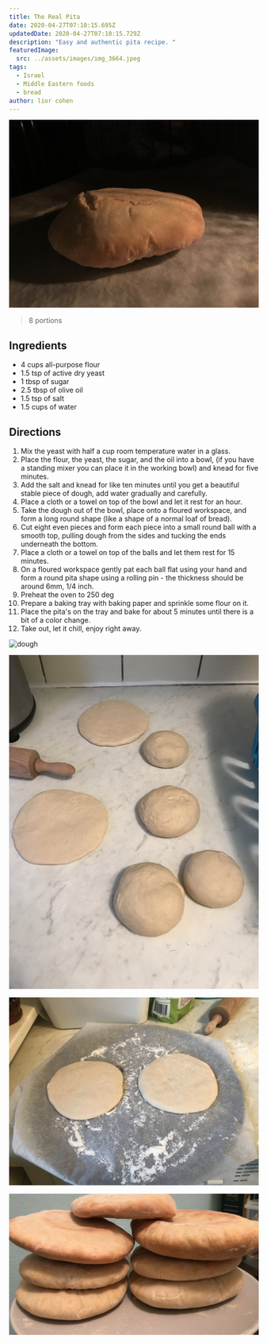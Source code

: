 ```yaml
---
title: The Real Pita
date: 2020-04-27T07:10:15.695Z
updatedDate: 2020-04-27T07:10:15.729Z
description: "Easy and authentic pita recipe. "
featuredImage:
  src: ../assets/images/img_3664.jpeg
tags:
  - Israel
  - Middle Eastern foods
  - bread
author: lior cohen
---
```


![pita](../assets/images/img_3664.jpeg "baked pita")

> 8 portions

## Ingredients

- 4 cups all-purpose flour
- 1.5 tsp of active dry yeast
- 1 tbsp of sugar
- 2.5 tbsp of olive oil
- 1.5 tsp of salt
- 1.5 cups of water

## Directions

1. Mix the yeast with half a cup room temperature water in a glass.
2. Place the flour, the yeast, the sugar, and the oil into a bowl, (if you have a standing mixer you can place it in the working bowl) and knead for five minutes.
3. Add the salt and knead for like ten minutes until you get a beautiful stable piece of dough, add water gradually and carefully.
4. Place a cloth or a towel on top of the bowl and let it rest for an hour.
5. Take the dough out of the bowl, place onto a floured workspace, and form a long round shape (like a shape of a normal loaf of bread).
6. Cut eight even pieces and form each piece into a small round ball with a smooth top, pulling dough from the sides and tucking the ends underneath the bottom.
7. Place a cloth or a towel on top of the balls and let them rest for 15 minutes.
8. On a floured workspace gently pat each ball flat using your hand and form a round pita shape using a rolling pin - the thickness should be around 6mm, 1/4 inch.
9. Preheat the oven to 250 deg
10. Prepare a baking tray with baking paper and sprinkle some flour on it.
11. Place the pita's on the tray and bake for about 5 minutes until there is a bit of a color change.
12. Take out, let it chill, enjoy right away.

![dough](../assets/images/dough.png "dough")

![pita balls](../assets/images/img_3658.jpeg "pita balls")

![two unbaked pitas](../assets/images/img_3657.jpeg "two unbaked pitas")

![pitas](../assets/images/50cd4d2d-eae2-42a0-8edb-7a1c60ceceb7.jpeg "pitas")
